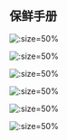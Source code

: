 
## 保鲜手册

![](https://gitee.com/GaloisFields/WORKFLOWS4COMPANY/raw/master/resources/pic/common/保鲜手册1.jpeg ':size=50%')

![](https://gitee.com/GaloisFields/WORKFLOWS4COMPANY/raw/master/resources/pic/common/保鲜手册2.jpeg ':size=50%')

![](https://gitee.com/GaloisFields/WORKFLOWS4COMPANY/raw/master/resources/pic/common/保鲜手册3.jpeg ':size=50%')

![](https://gitee.com/GaloisFields/WORKFLOWS4COMPANY/raw/master/resources/pic/common/保鲜手册4.jpeg ':size=50%')

![](https://gitee.com/GaloisFields/WORKFLOWS4COMPANY/raw/master/resources/pic/common/保鲜手册5.jpeg ':size=50%')

![](https://gitee.com/GaloisFields/WORKFLOWS4COMPANY/raw/master/resources/pic/common/保鲜手册6.jpeg ':size=50%')
